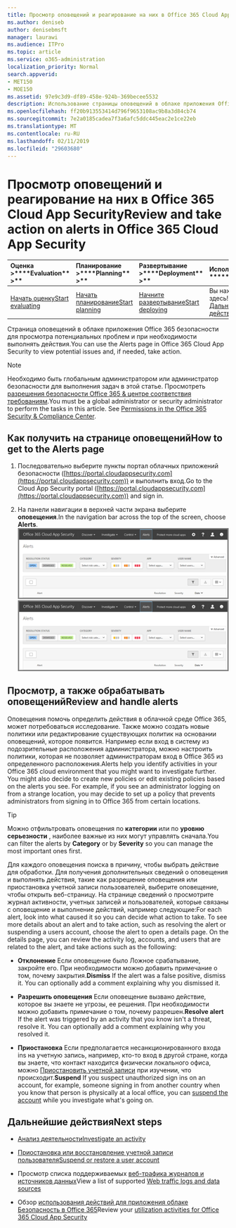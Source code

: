 ```yaml
---
title: Просмотр оповещений и реагирование на них в Office 365 Cloud App Security
ms.author: deniseb
author: denisebmsft
manager: laurawi
ms.audience: ITPro
ms.topic: article
ms.service: o365-administration
localization_priority: Normal
search.appverid:
- MET150
- MOE150
ms.assetid: 97e9c3d9-df89-458e-924b-369becee5532
description: Использование страницы оповещений в облаке приложения Office 365 безопасности для страница потенциальных проблем. Можно закрыть или разрешении предупреждений и при необходимости отключать учетной записи пользователя.
ms.openlocfilehash: ff20b913553414d796f9653108ac9b8a3d84cb74
ms.sourcegitcommit: 7e2a0185cadea7f3a6afc5ddc445eac2e1ce22eb
ms.translationtype: MT
ms.contentlocale: ru-RU
ms.lasthandoff: 02/11/2019
ms.locfileid: "29603680"
---
```

# <a name="review-and-take-action-on-alerts-in-office-365-cloud-app-security"></a><span data-ttu-id="6531d-104">Просмотр оповещений и реагирование на них в Office 365 Cloud App Security</span><span class="sxs-lookup"><span data-stu-id="6531d-104">Review and take action on alerts in Office 365 Cloud App Security</span></span>
  
|<span data-ttu-id="6531d-105">Оценка **\>**</span><span class="sxs-lookup"><span data-stu-id="6531d-105">\*\*\*\*Evaluation\*\* \>\*\*</span></span>|<span data-ttu-id="6531d-106">Планирование **\>**</span><span class="sxs-lookup"><span data-stu-id="6531d-106">\*\*\*\*Planning\*\* \>\*\*</span></span>|<span data-ttu-id="6531d-107">Развертывание **\>**</span><span class="sxs-lookup"><span data-stu-id="6531d-107">\*\*\*\*Deployment\*\* \>\*\*</span></span>|<span data-ttu-id="6531d-108">Использование \*\*\*</span><span class="sxs-lookup"><span data-stu-id="6531d-108">\*\*\*\*Utilization\*\*\*\*</span></span>|
|:-----|:-----|:-----|:-----|
|[<span data-ttu-id="6531d-109">Начать оценку</span><span class="sxs-lookup"><span data-stu-id="6531d-109">Start evaluating</span></span>](office-365-cas-overview.md) <br/> |[<span data-ttu-id="6531d-110">Начать планирование</span><span class="sxs-lookup"><span data-stu-id="6531d-110">Start planning</span></span>](get-ready-for-office-365-cas.md) <br/> |[<span data-ttu-id="6531d-111">Начните развертывание</span><span class="sxs-lookup"><span data-stu-id="6531d-111">Start deploying</span></span>](turn-on-office-365-cas.md) <br/> |<span data-ttu-id="6531d-112">Вы находитесь здесь!</span><span class="sxs-lookup"><span data-stu-id="6531d-112">You are here!</span></span>  <br/> [<span data-ttu-id="6531d-113">Дальнейшие действия</span><span class="sxs-lookup"><span data-stu-id="6531d-113">Next steps</span></span>](#next-steps) <br/> |
   
<span data-ttu-id="6531d-114">Страница оповещений в облаке приложения Office 365 безопасности для просмотра потенциальных проблем и при необходимости выполнять действия.</span><span class="sxs-lookup"><span data-stu-id="6531d-114">You can use the Alerts page in Office 365 Cloud App Security to view potential issues and, if needed, take action.</span></span>
  
> [!NOTE]
> <span data-ttu-id="6531d-p102">Необходимо быть глобальным администратором или администратор безопасности для выполнения задач в этой статье. Просмотреть [разрешения безопасности Office 365 &amp; центре соответствия требованиям](permissions-in-the-security-and-compliance-center.md).</span><span class="sxs-lookup"><span data-stu-id="6531d-p102">You must be a global administrator or security administrator to perform the tasks in this article. See [Permissions in the Office 365 Security &amp; Compliance Center](permissions-in-the-security-and-compliance-center.md).</span></span> 
  
## <a name="how-to-get-to-the-alerts-page"></a><span data-ttu-id="6531d-117">Как получить на странице оповещений</span><span class="sxs-lookup"><span data-stu-id="6531d-117">How to get to the Alerts page</span></span>

1. <span data-ttu-id="6531d-118">Последовательно выберите пункты портал облачных приложений безопасности ([https://portal.cloudappsecurity.com](https://portal.cloudappsecurity.com)) и выполнить вход.</span><span class="sxs-lookup"><span data-stu-id="6531d-118">Go to the Cloud App Security portal ([https://portal.cloudappsecurity.com](https://portal.cloudappsecurity.com)) and sign in.</span></span>
  
2. <span data-ttu-id="6531d-119">На панели навигации в верхней части экрана выберите **оповещения**.</span><span class="sxs-lookup"><span data-stu-id="6531d-119">In the navigation bar across the top of the screen, choose **Alerts**.</span></span><br/><span data-ttu-id="6531d-120">![На странице "оповещения" можно просмотреть оповещений, которое было запущено и любые действия, предпринятые.](media/3b53d4c9-4b13-435d-8547-8c0f9ae6b914.png)</span><span class="sxs-lookup"><span data-stu-id="6531d-120">![On the Alerts page, you can see alerts that were triggered and any actions taken.](media/3b53d4c9-4b13-435d-8547-8c0f9ae6b914.png)</span></span>
  
## <a name="review-and-handle-alerts"></a><span data-ttu-id="6531d-121">Просмотр, а также обрабатывать оповещений</span><span class="sxs-lookup"><span data-stu-id="6531d-121">Review and handle alerts</span></span>

<span data-ttu-id="6531d-p103">Оповещения помочь определить действия в облачной среде Office 365, может потребоваться исследование. Также можно создать новые политики или редактирование существующих политик на основании оповещений, которое появится. Например если вход в систему из подозрительные расположения администратора, можно настроить политики, которая не позволяет администраторам вход в Office 365 из определенного расположения.</span><span class="sxs-lookup"><span data-stu-id="6531d-p103">Alerts help you identify activities in your Office 365 cloud environment that you might want to investigate further. You might also decide to create new policies or edit existing policies based on the alerts you see. For example, if you see an administrator logging on from a strange location, you may decide to set up a policy that prevents administrators from signing in to Office 365 from certain locations.</span></span>
  
> [!TIP]
> <span data-ttu-id="6531d-125">Можно отфильтровать оповещения по **категории** или по **уровню серьезности** , наиболее важные из них могут управлять сначала.</span><span class="sxs-lookup"><span data-stu-id="6531d-125">You can filter the alerts by **Category** or by **Severity** so you can manage the most important ones first.</span></span> 
  
<span data-ttu-id="6531d-p104">Для каждого оповещения поиска в причину, чтобы выбрать действие для обработки. Для получения дополнительных сведений о оповещения и выполнять действия, такие как разрешение оповещения или приостановка учетной записи пользователей, выберите оповещение, чтобы открыть веб-страницу. На странице сведений о просмотрите журнал активности, учетных записей и пользователей, которые связаны с оповещение и выполнение действий, например следующие:</span><span class="sxs-lookup"><span data-stu-id="6531d-p104">For each alert, look into what caused it so you can decide what action to take. To see more details about an alert and to take action, such as resolving the alert or suspending a users account, choose the alert to open a details page. On the details page, you can review the activity log, accounts, and users that are related to the alert, and take actions such as the following:</span></span>
  
- <span data-ttu-id="6531d-p105">**Отклонение** Если оповещение было Ложное срабатывание, закройте его. При необходимости можно добавить примечание о том, почему закрытия.</span><span class="sxs-lookup"><span data-stu-id="6531d-p105">**Dismiss** If the alert was a false positive, dismiss it. You can optionally add a comment explaining why you dismissed it.</span></span> 
    
- <span data-ttu-id="6531d-p106">**Разрешить оповещения** Если оповещение вызвано действие, которое вы знаете не угрозы, ее решения. При необходимости можно добавить примечание о том, почему разрешен.</span><span class="sxs-lookup"><span data-stu-id="6531d-p106">**Resolve alert** If the alert was triggered by an activity that you know isn't a threat, resolve it. You can optionally add a comment explaining why you resolved it.</span></span> 
    
- <span data-ttu-id="6531d-133">**Приостановка** Если предполагается несанкционированного входа ins на учетную запись, например, кто-то вход в другой стране, когда вы знаете, что контакт находится физически локального офиса, можно [Приостановить учетной записи](suspend-or-restore-an-account-in-ocas.md) при изучении, что происходит.</span><span class="sxs-lookup"><span data-stu-id="6531d-133">**Suspend** If you suspect unauthorized sign ins on an account, for example, someone signing in from another country when you know that person is physically at a local office, you can [suspend the account](suspend-or-restore-an-account-in-ocas.md) while you investigate what's going on.</span></span> 
    
## <a name="next-steps"></a><span data-ttu-id="6531d-134">Дальнейшие действия</span><span class="sxs-lookup"><span data-stu-id="6531d-134">Next steps</span></span>

- [<span data-ttu-id="6531d-135">Анализ деятельности</span><span class="sxs-lookup"><span data-stu-id="6531d-135">Investigate an activity</span></span>](investigate-an-activity-in-office-365-cas.md)
    
- [<span data-ttu-id="6531d-136">Приостановка или восстановление учетной записи пользователя</span><span class="sxs-lookup"><span data-stu-id="6531d-136">Suspend or restore a user account</span></span>](suspend-or-restore-an-account-in-ocas.md)
    
- <span data-ttu-id="6531d-137">Просмотр списка поддерживаемых [веб-трафика журналов и источников данных](web-traffic-logs-and-data-sources-for-ocas.md)</span><span class="sxs-lookup"><span data-stu-id="6531d-137">View a list of supported [Web traffic logs and data sources](web-traffic-logs-and-data-sources-for-ocas.md)</span></span>
    
- <span data-ttu-id="6531d-138">Обзор [использования действий для приложения облаке Безопасность в Office 365](utilization-activities-for-ocas.md)</span><span class="sxs-lookup"><span data-stu-id="6531d-138">Review your [utilization activities for Office 365 Cloud App Security](utilization-activities-for-ocas.md)</span></span>
    

